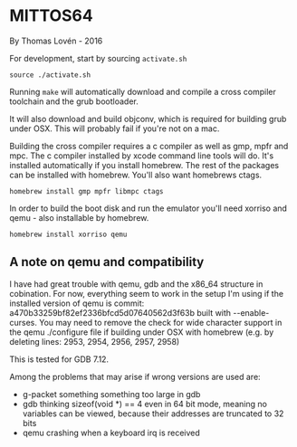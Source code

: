 MITTOS64
========

By Thomas Lovén - 2016

For development, start by sourcing `activate.sh`

    source ./activate.sh

Running `make` will automatically download and compile a cross compiler
toolchain and the grub bootloader.

It will also download and build objconv, which is required for building grub
under OSX. This will probably fail if you're not on a mac.

Building the cross compiler requires a c compiler as well as gmp, mpfr and mpc.
The c compiler installed by xcode command line tools will do. It's installed
automatically if you install homebrew. The rest of the packages can be
installed with homebrew. You'll also want homebrews ctags.

    homebrew install gmp mpfr libmpc ctags

In order to build the boot disk and run the emulator you'll need xorriso and
qemu - also installable by homebrew.

    homebrew install xorriso qemu


A note on qemu and compatibility
--------------------------------
I have had great trouble with qemu, gdb and the x86_64 structure in cobination.
For now, everything seem to work in the setup I'm using if the installed
version of qemu is commit: a470b33259bf82ef2336bfcd5d07640562d3f63b built with
--enable-curses.
You may need to remove the check for wide character support in the qemu
./configure file if building under OSX with homebrew (e.g. by deleting lines:
2953, 2954, 2956, 2957, 2958)

This is tested for GDB 7.12.

Among the problems that may arise if wrong versions are used are:

- g-packet something something too large in gdb
- gdb thinking sizeof(void *) == 4 even in 64 bit mode, meaning no variables can be viewed, because their addresses are truncated to 32 bits
- qemu crashing when a keyboard irq is received
